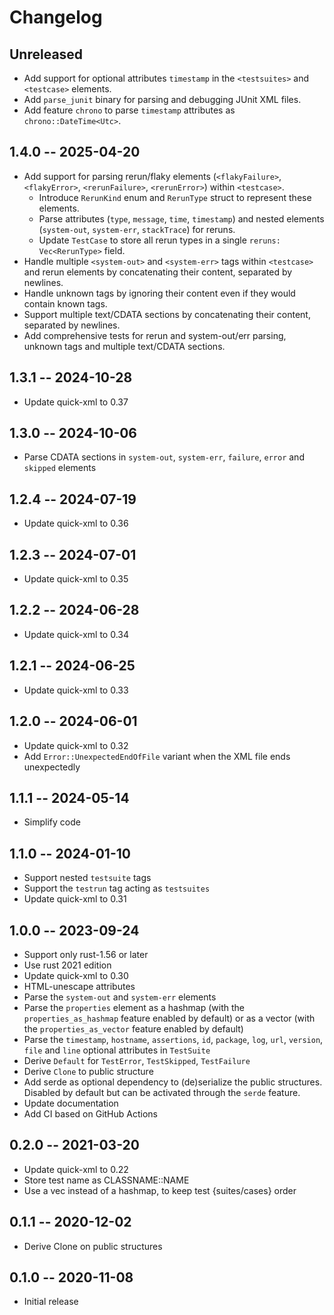 # Changelog

## Unreleased

 - Add support for optional attributes `timestamp` in the `<testsuites>` and
   `<testcase>` elements.
 - Add `parse_junit` binary for parsing and debugging JUnit XML files.
 - Add feature `chrono` to parse `timestamp` attributes as `chrono::DateTime<Utc>`.

## 1.4.0 -- 2025-04-20

 - Add support for parsing rerun/flaky elements (`<flakyFailure>`, `<flakyError>`, `<rerunFailure>`, `<rerunError>`) within `<testcase>`.
   - Introduce `RerunKind` enum and `RerunType` struct to represent these elements.
   - Parse attributes (`type`, `message`, `time`, `timestamp`) and nested elements (`system-out`, `system-err`, `stackTrace`) for reruns.
   - Update `TestCase` to store all rerun types in a single `reruns: Vec<RerunType>` field.
 - Handle multiple `<system-out>` and `<system-err>` tags within `<testcase>` and rerun elements by concatenating their content, separated by newlines.
 - Handle unknown tags by ignoring their content even if they would contain
   known tags.
 - Support multiple text/CDATA sections by concatenating their content,
   separated by newlines.
 - Add comprehensive tests for rerun and system-out/err parsing, unknown tags
   and multiple text/CDATA sections.


## 1.3.1 -- 2024-10-28

 - Update quick-xml to 0.37

## 1.3.0 -- 2024-10-06

 - Parse CDATA sections in `system-out`, `system-err`, `failure`, `error` and
   `skipped` elements

## 1.2.4 -- 2024-07-19

 - Update quick-xml to 0.36

## 1.2.3 -- 2024-07-01

 - Update quick-xml to 0.35

## 1.2.2 -- 2024-06-28

 - Update quick-xml to 0.34

## 1.2.1 -- 2024-06-25

 - Update quick-xml to 0.33

## 1.2.0 -- 2024-06-01

 - Update quick-xml to 0.32
 - Add `Error::UnexpectedEndOfFile` variant when the XML file ends unexpectedly

## 1.1.1 -- 2024-05-14

 - Simplify code

## 1.1.0 -- 2024-01-10

 - Support nested `testsuite` tags
 - Support the `testrun` tag acting as `testsuites`
 - Update quick-xml to 0.31


## 1.0.0 -- 2023-09-24

 - Support only rust-1.56 or later
 - Use rust 2021 edition
 - Update quick-xml to 0.30
 - HTML-unescape attributes
 - Parse the `system-out` and `system-err` elements
 - Parse the `properties` element as a hashmap (with the
   `properties_as_hashmap` feature enabled by default) or as a vector (with
   the `properties_as_vector` feature enabled by default)
 - Parse the `timestamp`, `hostname`, `assertions`, `id`, `package`, `log`,
  `url`, `version`, `file` and `line` optional attributes in `TestSuite`
 - Derive `Default` for `TestError`, `TestSkipped`, `TestFailure`
 - Derive `Clone` to public structure
 - Add serde as optional dependency to (de)serialize the public structures.
   Disabled by default but can be activated through the `serde` feature.
 - Update documentation
 - Add CI based on GitHub Actions


## 0.2.0 -- 2021-03-20

 - Update quick-xml to 0.22
 - Store test name as CLASSNAME::NAME
 - Use a vec instead of a hashmap, to keep test {suites/cases} order


## 0.1.1 -- 2020-12-02

 - Derive Clone on public structures


## 0.1.0 -- 2020-11-08

 - Initial release
